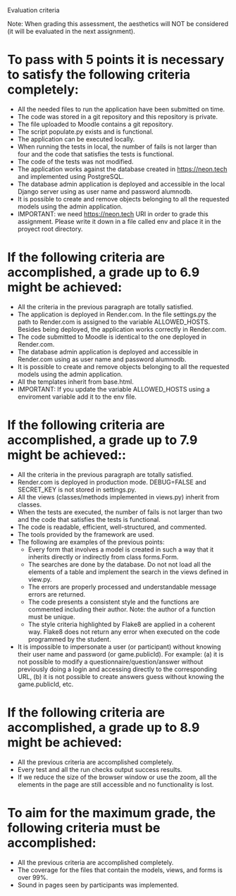 Evaluation criteria

Note: When grading this assessment, the aesthetics will NOT be considered (it will
be evaluated in the next assignment).

# To pass with 5 points it is necessary to satisfy the following criteria completely:
- All the needed files to run the application have been submitted on time.
- The code was stored in a git repository and this repository is private.
- The file uploaded to Moodle contains a git repository.
- The script populate.py exists and is functional.
- The application can be executed locally.
- When running the tests in local, the number of fails is not larger than four and the code that satisfies the tests is functional.
- The code of the tests was not modified.
- The application works against the database created in https://neon.tech and implemented using PostgreSQL.
- The database admin application is deployed and accessible in the local Django server using as user name and password alumnodb.
- It is possible to create and remove objects belonging to all the requested models using the admin application.
- IMPORTANT: we need https://neon.tech URI in order to grade this assignment. Please write it down in a file called env and place it in the proyect root directory.

# If the following criteria are accomplished, a grade up to 6.9 might be achieved:
- All the criteria in the previous paragraph are totally satisfied.
- The application is deployed in Render.com. In the file settings.py the path to
Render.com is assigned to the variable ALLOWED_HOSTS. Besides being deployed,
the application works correctly in Render.com.
- The code submitted to Moodle is identical to the one deployed in Render.com.
- The database admin application is deployed and accessible in Render.com using
as user name and password alumnodb.
- It is possible to create and remove objects belonging to all the requested models
using the admin application.
- All the templates inherit from base.html.
- IMPORTANT: If you update the variable ALLOWED_HOSTS using a enviroment
variable add it to the env file.

# If the following criteria are accomplished, a grade up to 7.9 might be achieved::
- All the criteria in the previous paragraph are totally satisfied.
- Render.com is deployed in production mode. DEBUG=FALSE and SECRET_KEY is not stored in settings.py.
- All the views (classes/methods implemented in views.py) inherit from classes.
- When the tests are executed, the number of fails is not larger than two and the code that satisfies the tests is functional.
- The code is readable, efficient, well-structured, and commented.
- The tools provided by the framework are used.
- The following are examples of the previous points:
    * Every form that involves a model is created in such a way that it inherits directly or indirectly from class forms.Form.
    * The searches are done by the database. Do not not load all the elements of a table and implement the search in the views defined in view.py.
    * The errors are properly processed and understandable message errors are returned.
    * The code presents a consistent style and the functions are commented including their author. Note: the author of a function must be unique.
    * The style criteria highlighted by Flake8 are applied in a coherent way. Flake8 does not return any error when executed on the code programmed by the student.
- It is impossible to impersonate a user (or participant) without knowing their user name and password (or game.publicId). For example: (a) it is not possible to modify a questionnaire/question/answer without previously doing a login and accessing directly to the corresponding URL, (b) it is not possible to create answers guess without knowing the game.publicId, etc.

# If the following criteria are accomplished, a grade up to 8.9 might be achieved:
- All the previous criteria are accomplished completely.
- Every test and all the run checks output success results.
- If we reduce the size of the browser window or use the zoom, all the elements in the page are still accessible and no functionality is lost.

# To aim for the maximum grade, the following criteria must be accomplished:
- All the previous criteria are accomplished completely.
- The coverage for the files that contain the models, views, and forms is over 99%.
- Sound in pages seen by participants was implemented.